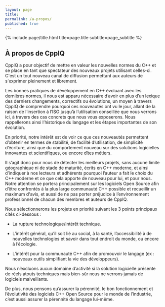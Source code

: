 ```yaml
---
layout: page
title:
permalink: /a-propos/
published: true
---
```


<div class="page" markdown="1">
{% include page/title.html title=page.title subtitle=page_subtitle %}

## À propos de CppIQ

CppIQ a pour objectif de mettre en valeur les nouvelles normes du C++ et se place en tant que spectateur des nouveaux projets utilisant celles-ci. C'est un tout nouveau canal de diffusion permettant aux auteurs de s'exprimer pleinement et librement.

Les bonnes pratiques de développement en C++ évoluant avec les dernières normes, il nous est apparu nécessaire d’avoir en plus d’un lexique des derniers changements, correctifs ou évolutions, un moyen à travers CppIQ de comprendre pourquoi ces nouveautés ont vu le jour, allant de la raison de l’insertion à l’ISO jusqu’à l’utilisation conseillée que nous verrons ici, à travers des cas concrets que nous vous exposerons. Nous rappellerons ainsi l’historique du langage et les étapes importantes de son évolution.

En priorité, notre intérêt est de voir ce que ces nouveautés permettent d’obtenir en termes de stabilité, de facilité d’utilisation, de simplicité d’écriture, ainsi que du comportement nouveau sur des solutions logicielles innovantes et scientifiques, ou encore dîtes métiers.

Il s’agit donc pour nous de détecter les meilleurs projets, sans aucune limite géographique ni de stade de maturité, écrits en C++ moderne, et ainsi d’indiquer à nos lecteurs et adhérents pourquoi l’auteur a fait le choix du C++ moderne et ce que cela apporte de nouveau pour lui, et pour nous. Notre attention se portera principalement sur les logiciels Open Source afin d’être confrontés à la plus large communauté C++ possible et recueillir un maximum d'avis, et aussi de ne pas porter préjudice à l’environnement professionnel de chacun des membres et auteurs de CppIQ.

Nous sélectionnerons les projets en priorité suivant les 3 points principaux cités ci-dessous :

- La rupture technologique/intérêt technique.

- L’intérêt général, qu’il soit lié au social, à la santé, l’accessibilité à de nouvelles technologies et savoir dans tout endroit du monde, ou encore à l’écologie.

- L’intérêt pour la communauté C++ afin de promouvoir le langage (ex : nouveaux outils simplifiant la vie des développeurs).

Nous n’excluons aucun domaine d’activité si la solution logicielle présente de réels atouts techniques mais bien-sûr nous ne verrons jamais de logiciels malveillants.

De plus, nous pensons qu’assurer la pérennité, le bon fonctionnement et l’évolutivité des logiciels C++ Open Source pour le monde de l’industrie, c’est aussi assurer la pérennité du langage lui-même.

</div>
